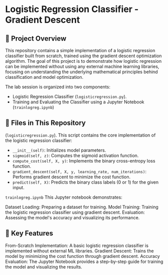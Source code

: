 # Logistic Regression Classifier - Gradient Descent

## 📄 Project Overview
This repository contains a simple implementation of a logistic regression classifier built from scratch, trained using the gradient descent optimization algorithm. The goal of this project is to demonstrate how logistic regression can be implemented without using any external machine learning libraries, focusing on understanding the underlying mathematical principles behind classification and model optimization.

The lab session is organized into two components:
- Logistic Regression Classifier (`logisticregression.py`).
- Training and Evaluating the Classifier using a Jupyter Notebook (`trainlogreg.ipynb`)

## 📂 Files in This Repository
(`logisticregression.py`).
This script contains the core implementation of the logistic regression classifier:

- `__init__(self)`: Initializes model parameters.
- `sigmoid(self, z)`: Computes the sigmoid activation function.
- `compute_cost(self, X, y)`: Implements the binary cross-entropy loss function.
- `gradient_descent(self, X, y, learning_rate, num_iterations)`: Performs gradient descent to minimize the cost function.
- `predict(self, X)`: Predicts the binary class labels (0 or 1) for the given input.

`trainlogreg.ipynb`
This Jupyter notebook demonstrates:

Dataset Loading: Preparing a dataset for training.
Model Training: Training the logistic regression classifier using gradient descent.
Evaluation: Assessing the model's accuracy and visualizing its performance.

## 🔑 Key Features
From-Scratch Implementation: A basic logistic regression classifier is implemented without external ML libraries.
Gradient Descent: Trains the model by minimizing the cost function through gradient descent.
Accuracy Evaluation: The Jupyter Notebook provides a step-by-step guide for training the model and visualizing the results.
